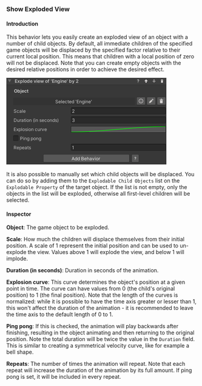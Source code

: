 ### Show Exploded View

#### Introduction
This behavior lets you easily create an exploded view of an object with a number of child objects. By default, all immediate children of the specified game objects will be displaced by the specified factor relative to their current local position. This means that children with a local position of zero will not be displaced. Note that you can create empty objects with the desired relative positions in order to achieve the desired effect.

![Show Exploded View Inspector](images/explode-object-inspector.png)

It is also possible to manually set which child objects will be displaced. You can do so by adding them to the `Explodable Child Objects` list on the `Explodable Property` of the target object. If the list is not empty, only the objects in the list will be exploded, otherwise all first-level children will be selected.

#### Inspector

**Object**: The game object to be exploded.

**Scale**: How much the children will displace themselves from their initial position. A scale of 1 represent the initial position and can be used to un-explode the view. Values above 1 will explode the view, and below 1 will implode.

**Duration (in seconds)**: Duration in seconds of the animation.

**Explosion curve**: This curve determines the object's position at a given point in time. The curve can have values from 0 (the child's original position) to 1 (the final position). Note that the length of the curves is normalized: while it is possible to have the time axis greater or lesser than 1, this won't affect the duration of the animation - it is recommended to leave the time axis to the default length of 0 to 1.

**Ping pong**: If this is checked, the animation will play backwards after finishing, resulting in the object animating and then returning to the original position. Note the total duration will be twice the value in the `Duration` field. This is similar to creating a symmetrical velocity curve, like for example a bell shape.

**Repeats**: The number of times the animation will repeat. Note that each repeat will increase the duration of the animation by its full amount. If ping pong is set, it will be included in every repeat.
